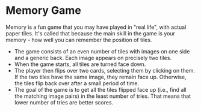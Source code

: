 # Memory Game
Memory is a fun game that you may have played in "real life", with actual paper tiles. It's called that because the main skill in the game is your memory - how well you can remember the position of tiles.
* The game consists of an even number of tiles with images on one side and a generic back. Each image appears on precisely two tiles.
* When the game starts, all tiles are turned face down.
* The player then flips over two cards, selecting them by clicking on them. If the two tiles have the same image, they remain face up. Otherwise, the tiles flip back over after a small period of time.
* The goal of the game is to get all the tiles flipped face up (i.e., find all the matching image pairs) in the least number of tries. That means that lower number of tries are better scores.
